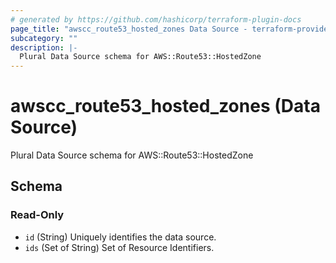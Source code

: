 ```yaml
---
# generated by https://github.com/hashicorp/terraform-plugin-docs
page_title: "awscc_route53_hosted_zones Data Source - terraform-provider-awscc"
subcategory: ""
description: |-
  Plural Data Source schema for AWS::Route53::HostedZone
---
```


# awscc_route53_hosted_zones (Data Source)

Plural Data Source schema for AWS::Route53::HostedZone



<!-- schema generated by tfplugindocs -->
## Schema

### Read-Only

- `id` (String) Uniquely identifies the data source.
- `ids` (Set of String) Set of Resource Identifiers.


